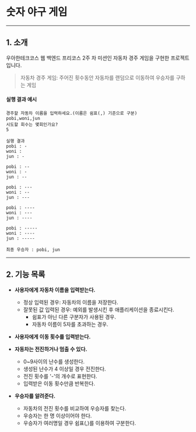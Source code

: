 # 숫자 야구 게임

---

## 1. 소개

우아한테크코스 웹 백엔드 프리코스 2주 차 미션인 자동차 경주 게임을 구현한 프로젝트입니다.
> 자동차 경주 게임: 주어진 횟수동안 자동차를 랜덤으로 이동하여 우승자를 구하는 게임
#### 실행 결과 예시
``` 
경주할 자동차 이름을 입력하세요.(이름은 쉼표(,) 기준으로 구분)
pobi,woni,jun
시도할 회수는 몇회인가요?
5

실행 결과
pobi : -
woni : 
jun : -

pobi : --
woni : -
jun : --

pobi : ---
woni : --
jun : ---

pobi : ----
woni : ---
jun : ----

pobi : -----
woni : ----
jun : -----

최종 우승자 : pobi, jun
```

---

## 2. 기능 목록

- **사용자에게 자동차 이름을 입력받는다.**
    - 정상 입력된 경우: 자동차의 이름을 저장한다.
    - 잘못된 값 입력된 경우: 예외를 발생시킨 후 애플리케이션을 종료시킨다.
        - 쉼표가 아닌 다른 구분자가 사용된 경우.
        - 자동차 이름이 5자를 초과하는 경우.

- **사용자에게 이동 횟수를 입력받는다.**

- **자동차는 전진하거나 멈출 수 있다.**
    - 0~9사이의 난수를 생성한다.
    - 생성된 난수가 4 이상일 경우 전진한다.
    - 전진 횟수를 '-'의 개수로 표현한다.
    - 입력받은 이동 횟수만큼 반복한다.

- **우승자를 알려준다.**
    - 자동차의 전진 횟수를 비교하여 우승자를 찾는다.
    - 우승자는 한 명 이상이어야 한다.
    - 우승자가 여러명일 경우 쉼표(,)를 이용하여 구분한다.



